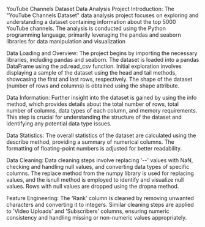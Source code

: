 YouTube Channels Dataset Data Analysis Project
Introduction:
The "YouTube Channels Dataset" data analysis project focuses on exploring and understanding a dataset containing information about the top 5000 YouTube channels. The analysis is conducted using the Python programming language, primarily leveraging the pandas and seaborn libraries for data manipulation and visualization

Data Loading and Overview:
The project begins by importing the necessary libraries, including pandas and seaborn. The dataset is loaded into a pandas DataFrame using the pd.read_csv function. Initial exploration involves displaying a sample of the dataset using the head and tail methods, showcasing the first and last rows, respectively. The shape of the dataset (number of rows and columns) is obtained using the shape attribute.

Data Information:
Further insight into the dataset is gained by using the info method, which provides details about the total number of rows, total number of columns, data types of each column, and memory requirements. This step is crucial for understanding the structure of the dataset and identifying any potential data type issues.

Data Statistics:
The overall statistics of the dataset are calculated using the describe method, providing a summary of numerical columns. The formatting of floating-point numbers is adjusted for better readability.

Data Cleaning:
Data cleaning steps involve replacing '--' values with NaN, checking and handling null values, and converting data types of specific columns. The replace method from the numpy library is used for replacing values, and the isnull method is employed to identify and visualize null values. Rows with null values are dropped using the dropna method.

Feature Engineering:
The 'Rank' column is cleaned by removing unwanted characters and converting it to integers. Similar cleaning steps are applied to 'Video Uploads' and 'Subscribers' columns, ensuring numeric consistency and handling missing or non-numeric values appropriately.
